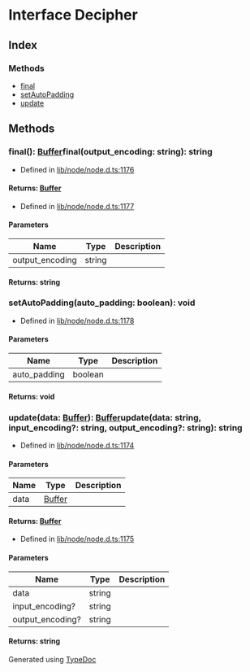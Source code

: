 # Interface Decipher


## Index

### Methods
* [final](_crypto_.decipher.md#final)
* [setAutoPadding](_crypto_.decipher.md#setautopadding)
* [update](_crypto_.decipher.md#update)

## Methods

### final(): [Buffer](buffer.md)final(output_encoding: string): string
  
* Defined in [lib/node/node.d.ts:1176](https://github.com/kimamula/typedoc/blob/HEAD/src/lib/node/node.d.ts#L1176)

#### Returns: [Buffer](buffer.md)
  
* Defined in [lib/node/node.d.ts:1177](https://github.com/kimamula/typedoc/blob/HEAD/src/lib/node/node.d.ts#L1177)


#### Parameters

| Name | Type | Description |
| ---- | ---- | ---- |
| output_encoding | string|  |

#### Returns: string

### setAutoPadding(auto_padding: boolean): void
  
* Defined in [lib/node/node.d.ts:1178](https://github.com/kimamula/typedoc/blob/HEAD/src/lib/node/node.d.ts#L1178)


#### Parameters

| Name | Type | Description |
| ---- | ---- | ---- |
| auto_padding | boolean|  |

#### Returns: void

### update(data: [Buffer](buffer.md)): [Buffer](buffer.md)update(data: string, input_encoding?: string, output_encoding?: string): string
  
* Defined in [lib/node/node.d.ts:1174](https://github.com/kimamula/typedoc/blob/HEAD/src/lib/node/node.d.ts#L1174)


#### Parameters

| Name | Type | Description |
| ---- | ---- | ---- |
| data | [Buffer](buffer.md)|  |

#### Returns: [Buffer](buffer.md)
  
* Defined in [lib/node/node.d.ts:1175](https://github.com/kimamula/typedoc/blob/HEAD/src/lib/node/node.d.ts#L1175)


#### Parameters

| Name | Type | Description |
| ---- | ---- | ---- |
| data | string|  |
| input_encoding? | string|  |
| output_encoding? | string|  |

#### Returns: string


Generated using [TypeDoc](http://typedoc.io)
